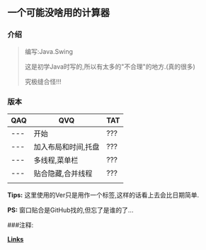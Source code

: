 ## 一个可能没啥用的计算器

### 介绍

> 编写:Java.Swing
> 
> 这是初学Java时写的,所以有太多的"不合理"的地方.(真的很多)
>
> 究极缝合怪!!!

### 版本

| QAQ  | QVQ                                            | TAT |
| ---- | ----------------------------------------------- | ---- |
| ---  | 开始                                        | ???  |
| ---  | 加入布局和时间,托盘                         | ???  |
| ---  | 多线程,菜单栏                                  | ???  |
| ---  | 贴合隐藏,合并线程                             | ???  |
|      |                                                 |      |

**Tips:** 这里使用的Ver只是用作一个标签,这样的话看上去会比日期简单.

**PS:** 窗口贴合是GitHub找的,但忘了是谁的了...

###注释:

**[Links](注释.md)**



